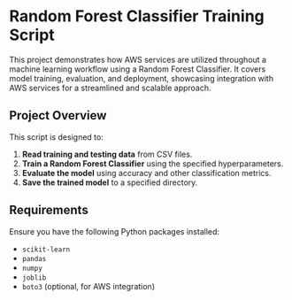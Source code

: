 # Random Forest Classifier Training Script

This project demonstrates how AWS services are utilized throughout a machine learning workflow using a Random Forest Classifier. It covers model training, evaluation, and deployment, showcasing integration with AWS services for a streamlined and scalable approach.

## Project Overview

This script is designed to:

1. **Read training and testing data** from CSV files.
2. **Train a Random Forest Classifier** using the specified hyperparameters.
3. **Evaluate the model** using accuracy and other classification metrics.
4. **Save the trained model** to a specified directory.

## Requirements

Ensure you have the following Python packages installed:

- `scikit-learn`
- `pandas`
- `numpy`
- `joblib`
- `boto3` (optional, for AWS integration)

